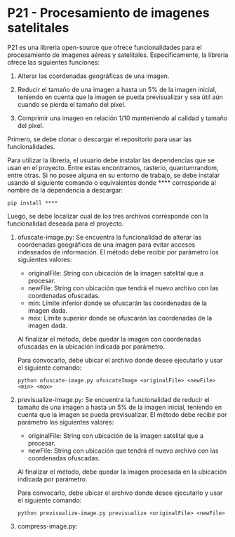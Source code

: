 # P21 -  Procesamiento de imagenes satelitales

P21 es una libreria open-source que ofrece funcionalidades para el procesamiento de imagenes aéreas y satelitales. Especificamente, la libreria ofrece las siguientes funciones: 

1. Alterar las coordenadas geográficas de una imagen. 

2. Reducir el tamaño de una imagen a hasta un 5% de la imagen inicial, teniendo en cuenta que la imagen se pueda previsualizar y sea útil aún cuando se pierda el tamaño del pixel.

3. Comprimir una imagen en relación 1/10 manteniendo al calidad y tamaño del pixel.

Primero, se debe clonar o descargar el repositorio para usar las funcionalidades. 

Para utilizar la libreria, el usuario debe instalar las dependencias que se usan en el proyecto. Entre estas encontramos, rasterio, quantumrandom, entre otras. Si no posee alguna en su entorno de trabajo, se debe instalar usando el siguiente comando o equivalentes donde **** corresponde al nombre de la dependencia a descargar:

```
pip install ****
```

Luego, se debe localizar cual de los tres archivos corresponde con la funcionalidad deseada para el proyecto. 

1. ofuscate-image.py: Se encuentra la funcionalidad de alterar las coordenadas geográficas de una imagen para evitar accesos indeseados de información. El método debe recibir por parámetro los siguientes valores: 

   - originalFile: String con ubicación de la imagen satelital que a procesar. 
   - newFile: String con ubicación que tendrá el nuevo archivo con las coordenadas ofuscadas.
   - min: Límite inferior donde se ofuscarán las coordenadas de la imagen dada.
   - max: Límite superior donde se ofuscarán las coordenadas de la imagen dada.
   
   Al finalizar el método, debe quedar la imagen con coordenadas ofuscadas en la ubicación indicada por parámetro.
   
   Para convocarlo, debe ubicar el archivo donde desee ejecutarlo y usar el siguiente comando: 
   ```
   python ofuscate-image.py ofuscateImage <originalFile> <newFile> <min> <max>  
   ```
   
2. previsualize-image.py: Se encuentra la funcionalidad de reducir el tamaño de una imagen a hasta un 5% de la imagen inicial, teniendo en cuenta que la imagen se pueda previsualizar. El método debe recibir por parámetro los siguientes valores: 

   - originalFile: String con ubicación de la imagen satelital que a procesar. 
   - newFile: String con ubicación que tendrá el nuevo archivo con las coordenadas ofuscadas.
   
   Al finalizar el método, debe quedar la imagen procesada en la ubicación indicada por parámetro.
   
   Para convocarlo, debe ubicar el archivo donde desee ejecutarlo y usar el siguiente comando: 
   ```
   python previsualize-image.py previsualize <originalFile> <newFile>
   ```

3. compress-image.py:

